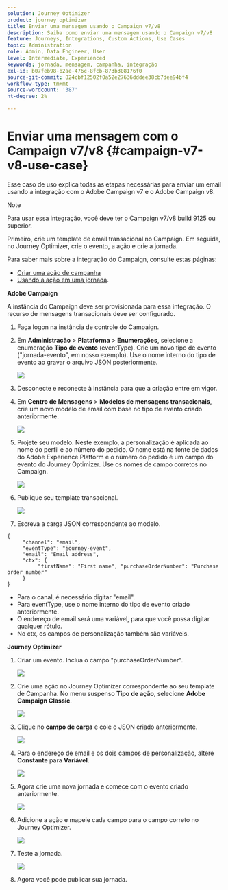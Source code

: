 ```yaml
---
solution: Journey Optimizer
product: journey optimizer
title: Enviar uma mensagem usando o Campaign v7/v8
description: Saiba como enviar uma mensagem usando o Campaign v7/v8
feature: Journeys, Integrations, Custom Actions, Use Cases
topic: Administration
role: Admin, Data Engineer, User
level: Intermediate, Experienced
keywords: jornada, mensagem, campanha, integração
exl-id: b07feb98-b2ae-476c-8fcb-873b308176f0
source-git-commit: 824cbf12502f0a52e27636dddee38cb7dee94bf4
workflow-type: tm+mt
source-wordcount: '387'
ht-degree: 2%

---
```


# Enviar uma mensagem com o Campaign v7/v8 {#campaign-v7-v8-use-case}

Esse caso de uso explica todas as etapas necessárias para enviar um email usando a integração com o Adobe Campaign v7 e o Adobe Campaign v8.

>[!NOTE]
>
>Para usar essa integração, você deve ter o Campaign v7/v8 build 9125 ou superior.

Primeiro, crie um template de email transacional no Campaign. Em seguida, no Journey Optimizer, crie o evento, a ação e crie a jornada.

Para saber mais sobre a integração do Campaign, consulte estas páginas:

* [Criar uma ação de campanha](../action/acc-action.md)
* [Usando a ação em uma jornada](../building-journeys/using-adobe-campaign-v7-v8.md).

**Adobe Campaign**

A instância do Campaign deve ser provisionada para essa integração. O recurso de mensagens transacionais deve ser configurado.

1. Faça logon na instância de controle do Campaign.

1. Em **Administração** > **Plataforma** > **Enumerações**, selecione a enumeração **Tipo de evento** (eventType). Crie um novo tipo de evento (&quot;jornada-evento&quot;, em nosso exemplo). Use o nome interno do tipo de evento ao gravar o arquivo JSON posteriormente.

   ![](assets/accintegration-uc-1.png)

1. Desconecte e reconecte à instância para que a criação entre em vigor.

1. Em **Centro de Mensagens** > **Modelos de mensagens transacionais**, crie um novo modelo de email com base no tipo de evento criado anteriormente.

   ![](assets/accintegration-uc-2.png)

1. Projete seu modelo. Neste exemplo, a personalização é aplicada ao nome do perfil e ao número do pedido. O nome está na fonte de dados do Adobe Experience Platform e o número do pedido é um campo do evento do Journey Optimizer. Use os nomes de campo corretos no Campaign.

   ![](assets/accintegration-uc-3.png)

1. Publique seu template transacional.

   ![](assets/accintegration-uc-4.png)

1. Escreva a carga JSON correspondente ao modelo.

```
{
     "channel": "email",
     "eventType": "journey-event",
     "email": "Email address",
     "ctx": {
          "firstName": "First name", "purchaseOrderNumber": "Purchase order number"
     }
}
```

* Para o canal, é necessário digitar &quot;email&quot;.
* Para eventType, use o nome interno do tipo de evento criado anteriormente.
* O endereço de email será uma variável, para que você possa digitar qualquer rótulo.
* No ctx, os campos de personalização também são variáveis.

**Journey Optimizer**

1. Criar um evento. Inclua o campo &quot;purchaseOrderNumber&quot;.

   ![](assets/accintegration-uc-5.png)

1. Crie uma ação no Journey Optimizer correspondente ao seu template de Campanha. No menu suspenso **Tipo de ação**, selecione **Adobe Campaign Classic**.

   ![](assets/accintegration-uc-6.png)

1. Clique no **campo de carga** e cole o JSON criado anteriormente.

   ![](assets/accintegration-uc-7.png)

1. Para o endereço de email e os dois campos de personalização, altere **Constante** para **Variável**.

   ![](assets/accintegration-uc-8.png)

1. Agora crie uma nova jornada e comece com o evento criado anteriormente.

   ![](assets/accintegration-uc-9.png)

1. Adicione a ação e mapeie cada campo para o campo correto no Journey Optimizer.

   ![](assets/accintegration-uc-10.png)

1. Teste a jornada.

   ![](assets/accintegration-uc-11.png)

1. Agora você pode publicar sua jornada.
